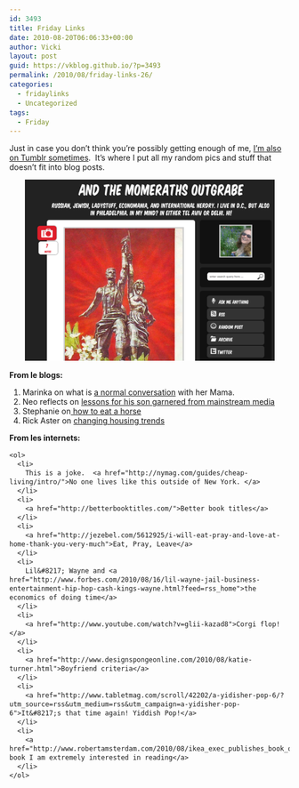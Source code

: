 ```yaml
---
id: 3493
title: Friday Links
date: 2010-08-20T06:06:33+00:00
author: Vicki
layout: post
guid: https://vkblog.github.io/?p=3493
permalink: /2010/08/friday-links-26/
categories:
  - fridaylinks
  - Uncategorized
tags:
  - Friday
---
```

Just in case you don&#8217;t think you&#8217;re possibly getting enough of me, [I&#8217;m also on Tumblr sometimes](http://vixotic.tumblr.com/).  It&#8217;s where I put all my random pics and stuff that doesn&#8217;t fit into blog posts.

<p style="text-align: center;">
  <a href="https://raw.githubusercontent.com/vkblog/vkblog.github.io/master/public/img/2010/08/Picture-2.png"><img class="aligncenter size-full wp-image-3494" title="Picture 2" src="https://raw.githubusercontent.com/vkblog/vkblog.github.io/master/public/img/2010/08/Picture-2.png" alt="" width="449" height="326" /></a>
</p>

<p style="text-align: left;">
  <p style="text-align: left;">
    <strong>From le blogs:</strong>
  </p>
  
  <ol>
    <li>
      Marinka on what is <a href="http://www.motherhoodinnyc.com/i-got-your-abortion-and-your-hitler">a normal conversation</a> with her Mama.
    </li>
    <li>
      Neo reflects on <a href="http://neoindian.org/2010/08/11/an-important-letter-to-my-son-written-during-commercial-breaks-on-tv/?utm_source=feedburner&utm_medium=feed&utm_campaign=Feed%3A+neoindian+%28neoIndian+-+Confessions+of+a+newly+returned+Indian%29">lessons for his son garnered from mainstream media</a>
    </li>
    <li>
      Stephanie on<a href="http://prmama.com/2010/08/14/how-to-eat-a-horse/"> how to eat a horse</a>
    </li>
    <li>
      Rick Aster on <a href="http://shamaniceconomist.blogspot.com/2010/08/lifes-too-short-to-live-in-your-own.html">changing housing trends</a>
    </li>
  </ol>
  
  <p style="text-align: left;">
    <p style="text-align: left;">
      <strong>From les internets: </strong>
    </p>
    
    <ol>
      <li>
        This is a joke.  <a href="http://nymag.com/guides/cheap-living/intro/">No one lives like this outside of New York. </a>
      </li>
      <li>
        <a href="http://betterbooktitles.com/">Better book titles</a>
      </li>
      <li>
        <a href="http://jezebel.com/5612925/i-will-eat-pray-and-love-at-home-thank-you-very-much">Eat, Pray, Leave</a>
      </li>
      <li>
        Lil&#8217; Wayne and <a href="http://www.forbes.com/2010/08/16/lil-wayne-jail-business-entertainment-hip-hop-cash-kings-wayne.html?feed=rss_home">the economics of doing time</a>
      </li>
      <li>
        <a href="http://www.youtube.com/watch?v=glii-kazad8">Corgi flop!</a>
      </li>
      <li>
        <a href="http://www.designspongeonline.com/2010/08/katie-turner.html">Boyfriend criteria</a>
      </li>
      <li>
        <a href="http://www.tabletmag.com/scroll/42202/a-yidisher-pop-6/?utm_source=rss&utm_medium=rss&utm_campaign=a-yidisher-pop-6">It&#8217;s that time again! Yiddish Pop!</a>
      </li>
      <li>
        <a href="http://www.robertamsterdam.com/2010/08/ikea_exec_publishes_book_on_russia_corruption_experience.htm">A book I am extremely interested in reading</a>
      </li>
    </ol>